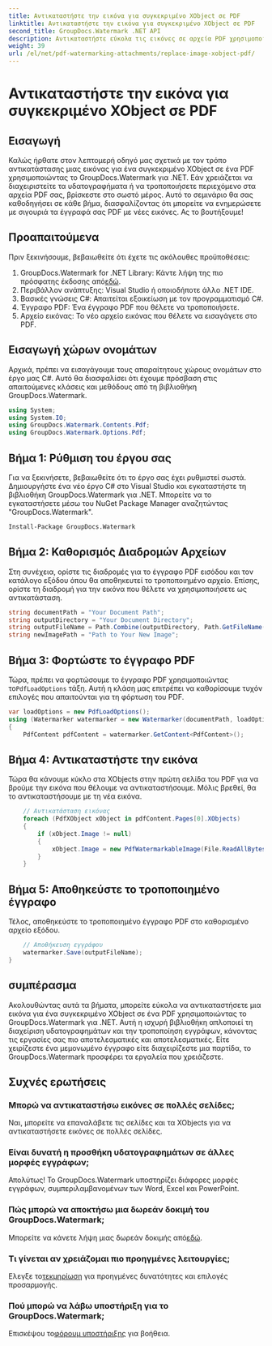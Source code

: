 ```yaml
---
title: Αντικαταστήστε την εικόνα για συγκεκριμένο XObject σε PDF
linktitle: Αντικαταστήστε την εικόνα για συγκεκριμένο XObject σε PDF
second_title: GroupDocs.Watermark .NET API
description: Αντικαταστήστε εύκολα τις εικόνες σε αρχεία PDF χρησιμοποιώντας το GroupDocs.Watermark για .NET με αυτόν τον οδηγό βήμα προς βήμα. Ιδανικό για αποτελεσματική διαχείριση περιεχομένου PDF.
weight: 39
url: /el/net/pdf-watermarking-attachments/replace-image-xobject-pdf/
---
```


# Αντικαταστήστε την εικόνα για συγκεκριμένο XObject σε PDF

## Εισαγωγή
Καλώς ήρθατε στον λεπτομερή οδηγό μας σχετικά με τον τρόπο αντικατάστασης μιας εικόνας για ένα συγκεκριμένο XObject σε ένα PDF χρησιμοποιώντας το GroupDocs.Watermark για .NET. Εάν χρειάζεται να διαχειριστείτε τα υδατογραφήματα ή να τροποποιήσετε περιεχόμενο στα αρχεία PDF σας, βρίσκεστε στο σωστό μέρος. Αυτό το σεμινάριο θα σας καθοδηγήσει σε κάθε βήμα, διασφαλίζοντας ότι μπορείτε να ενημερώσετε με σιγουριά τα έγγραφά σας PDF με νέες εικόνες. Ας το βουτήξουμε!
## Προαπαιτούμενα
Πριν ξεκινήσουμε, βεβαιωθείτε ότι έχετε τις ακόλουθες προϋποθέσεις:
1.  GroupDocs.Watermark for .NET Library: Κάντε λήψη της πιο πρόσφατης έκδοσης από[εδώ](https://releases.groupdocs.com/Watermark/net/).
2. Περιβάλλον ανάπτυξης: Visual Studio ή οποιοδήποτε άλλο .NET IDE.
3. Βασικές γνώσεις C#: Απαιτείται εξοικείωση με τον προγραμματισμό C#.
4. Έγγραφο PDF: Ένα έγγραφο PDF που θέλετε να τροποποιήσετε.
5. Αρχείο εικόνας: Το νέο αρχείο εικόνας που θέλετε να εισαγάγετε στο PDF.

## Εισαγωγή χώρων ονομάτων
Αρχικά, πρέπει να εισαγάγουμε τους απαραίτητους χώρους ονομάτων στο έργο μας C#. Αυτό θα διασφαλίσει ότι έχουμε πρόσβαση στις απαιτούμενες κλάσεις και μεθόδους από τη βιβλιοθήκη GroupDocs.Watermark.
```csharp
using System;
using System.IO;
using GroupDocs.Watermark.Contents.Pdf;
using GroupDocs.Watermark.Options.Pdf;
```
## Βήμα 1: Ρύθμιση του έργου σας
Για να ξεκινήσετε, βεβαιωθείτε ότι το έργο σας έχει ρυθμιστεί σωστά. Δημιουργήστε ένα νέο έργο C# στο Visual Studio και εγκαταστήστε τη βιβλιοθήκη GroupDocs.Watermark για .NET. Μπορείτε να το εγκαταστήσετε μέσω του NuGet Package Manager αναζητώντας "GroupDocs.Watermark".
```sh
Install-Package GroupDocs.Watermark
```
## Βήμα 2: Καθορισμός Διαδρομών Αρχείων
Στη συνέχεια, ορίστε τις διαδρομές για το έγγραφο PDF εισόδου και τον κατάλογο εξόδου όπου θα αποθηκευτεί το τροποποιημένο αρχείο. Επίσης, ορίστε τη διαδρομή για την εικόνα που θέλετε να χρησιμοποιήσετε ως αντικατάσταση.
```csharp
string documentPath = "Your Document Path";
string outputDirectory = "Your Document Directory";
string outputFileName = Path.Combine(outputDirectory, Path.GetFileName(documentPath));
string newImagePath = "Path to Your New Image";
```
## Βήμα 3: Φορτώστε το έγγραφο PDF
 Τώρα, πρέπει να φορτώσουμε το έγγραφο PDF χρησιμοποιώντας το`PdfLoadOptions` τάξη. Αυτή η κλάση μας επιτρέπει να καθορίσουμε τυχόν επιλογές που απαιτούνται για τη φόρτωση του PDF.
```csharp
var loadOptions = new PdfLoadOptions();
using (Watermarker watermarker = new Watermarker(documentPath, loadOptions))
{
    PdfContent pdfContent = watermarker.GetContent<PdfContent>();
```
## Βήμα 4: Αντικαταστήστε την εικόνα
Τώρα θα κάνουμε κύκλο στα XObjects στην πρώτη σελίδα του PDF για να βρούμε την εικόνα που θέλουμε να αντικαταστήσουμε. Μόλις βρεθεί, θα το αντικαταστήσουμε με τη νέα εικόνα.
```csharp
    // Αντικατάσταση εικόνας
    foreach (PdfXObject xObject in pdfContent.Pages[0].XObjects)
    {
        if (xObject.Image != null)
        {
            xObject.Image = new PdfWatermarkableImage(File.ReadAllBytes(newImagePath));
        }
    }
```
## Βήμα 5: Αποθηκεύστε το τροποποιημένο έγγραφο
Τέλος, αποθηκεύστε το τροποποιημένο έγγραφο PDF στο καθορισμένο αρχείο εξόδου.
```csharp
    // Αποθήκευση εγγράφου
    watermarker.Save(outputFileName);
}
```

## συμπέρασμα
Ακολουθώντας αυτά τα βήματα, μπορείτε εύκολα να αντικαταστήσετε μια εικόνα για ένα συγκεκριμένο XObject σε ένα PDF χρησιμοποιώντας το GroupDocs.Watermark για .NET. Αυτή η ισχυρή βιβλιοθήκη απλοποιεί τη διαχείριση υδατογραφημάτων και την τροποποίηση εγγράφων, κάνοντας τις εργασίες σας πιο αποτελεσματικές και αποτελεσματικές. Είτε χειρίζεστε ένα μεμονωμένο έγγραφο είτε διαχειρίζεστε μια παρτίδα, το GroupDocs.Watermark προσφέρει τα εργαλεία που χρειάζεστε.
## Συχνές ερωτήσεις
### Μπορώ να αντικαταστήσω εικόνες σε πολλές σελίδες;
Ναι, μπορείτε να επαναλάβετε τις σελίδες και τα XObjects για να αντικαταστήσετε εικόνες σε πολλές σελίδες.
### Είναι δυνατή η προσθήκη υδατογραφημάτων σε άλλες μορφές εγγράφων;
Απολύτως! Το GroupDocs.Watermark υποστηρίζει διάφορες μορφές εγγράφων, συμπεριλαμβανομένων των Word, Excel και PowerPoint.
### Πώς μπορώ να αποκτήσω μια δωρεάν δοκιμή του GroupDocs.Watermark;
 Μπορείτε να κάνετε λήψη μιας δωρεάν δοκιμής από[εδώ](https://releases.groupdocs.com/).
### Τι γίνεται αν χρειάζομαι πιο προηγμένες λειτουργίες;
 Ελεγξε το[τεκμηρίωση](https://tutorials.groupdocs.com/Watermark/net/) για προηγμένες δυνατότητες και επιλογές προσαρμογής.
### Πού μπορώ να λάβω υποστήριξη για το GroupDocs.Watermark;
 Επισκέψου το[φόρουμ υποστήριξης](https://forum.groupdocs.com/c/watermark/19) για βοήθεια.